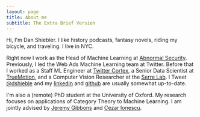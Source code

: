 ```yaml
---
layout: page
title: About me
subtitle: The Extra Brief Version
---
```

<script>
  (function(i,s,o,g,r,a,m){i['GoogleAnalyticsObject']=r;i[r]=i[r]||function(){
  (i[r].q=i[r].q||[]).push(arguments)},i[r].l=1*new Date();a=s.createElement(o),
  m=s.getElementsByTagName(o)[0];a.async=1;a.src=g;m.parentNode.insertBefore(a,m)
  })(window,document,'script','https://www.google-analytics.com/analytics.js','ga');

  ga('create', 'UA-82391879-1', 'auto');
  ga('send', 'pageview');

</script>
Hi, I'm Dan Shiebler. I like history podcasts, fantasy novels, riding my bicycle, and traveling. I live in NYC.

Right now I work as the Head of Machine Learning at [Abnormal Security](https://abnormalsecurity.com/). Previously, I led the Web Ads Machine Learning team at Twitter. Before that I worked as a Staff ML Engineer at [Twitter Cortex](https://cortex.twitter.com/), a Senior Data Scientist at [TrueMotion](https://gotruemotion.com/), and a Computer Vision Researcher at the [Serre Lab](http://serre-lab.clps.brown.edu/). I Tweet [@dshieble](https://twitter.com/dshieble) and my [linkedin](https://www.linkedin.com/in/dan-shiebler-10219b42/) and [github](https://github.com/dshieble) are usually somewhat up-to-date.

I'm also a (remote) PhD student at the University of Oxford. My research focuses on applications of Category Theory to Machine Learning. I am jointly advised by [Jeremy Gibbons](https://www.cs.ox.ac.uk/people/jeremy.gibbons/) and [Cezar Ionescu](https://www.th-deg.de/en/Cezar-Ionescu-Fakult%C3%A4t%20Angewandte%20Informatik-Professoren/-innen-1975).

